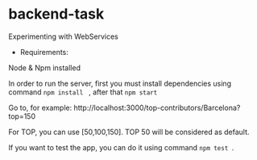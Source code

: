 # backend-task
Experimenting with WebServices

- Requirements:

Node & Npm installed

In order to run the server, first you must install dependencies using command ``npm install `` , after that `` npm start ``

Go to, for example: 
http://localhost:3000/top-contributors/Barcelona?top=150

For TOP, you can use [50,100,150]. TOP 50 will be considered as default.

If you want to test the app, you can do it using command ``npm test ``.
